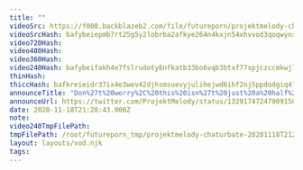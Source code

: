 ```yaml
---
title: ""
videoSrc: https://f000.backblazeb2.com/file/futureporn/projektmelody-chaturbate-20201118T212843Z.mp4
videoSrcHash: bafybeiepmb7rt25g5y2lobrba2afkye264n4kxjn54xhvvod3qoqwynxay?filename=projektmelody-chaturbate-20201118T212800Z-source.mp4
video720Hash: 
video480Hash: 
video360Hash: 
video240Hash: bafybeifakh4e7fslrudoty6nfkatb33bo6vqb3btxf77spjczccmkwj7pq?filename=projektmelody-chaturbate-20201118T212800Z-240p.mp4
thinHash: 
thiccHash: bafkreieidr37ix4e3wev42djhsmsuevyjulihejwd6ihf2nj5ppdodgiq4?filename=20201118T212800Z-thicc.jpg
announceTitle: "Don%27t%20worry%2C%20this%20isn%27t%20just%20a%20half%20butted%20jojo%20pose...%20I%27m%20just%20touching%20my%20boob.%20%20And%20I%27m%20online%21%21"
announceUrl: https://twitter.com/ProjektMelody/status/1329174724790915075
date: 2020-11-18T21:28:43.000Z
note: 
video240TmpFilePath: 
tmpFilePath: /root/futureporn_tmp/projektmelody-chaturbate-20201118T212843Z.mp4
layout: layouts/vod.njk
tags:
---
```

